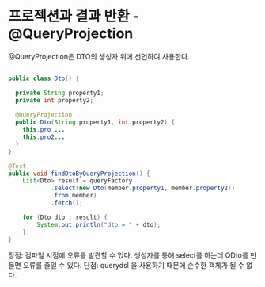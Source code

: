 # 프로젝션과 결과 반환 - @QueryProjection

@QueryProjection은 DTO의 생성자 위에 선언하여 사용한다.

```java

public class Dto() {

  private String property1;
  private int property2;
  
  @QueryProjection
  public Dto(String property1, int property2) {
    this.pro ...
    this.pro2...
  }
}

```

```java
@Test
public void findDtoByQueryProjection() {
    List<Dto> result = queryFactory
            .select(new Dto(member.property1, member.property2))
            .from(member)
            .fetch();

    for (Dto dto : result) {
        System.out.println("dto = " + dto);
    }
}
```
장점: 컴파일 시점에 오류를 발견할 수 있다. 생성자를 통해 select를 하는데 QDto를 만들면 오류를 줄일 수 있다.
단점: querydsl 을 사용하기 때문에 순수한 객체가 될 수 없다.
